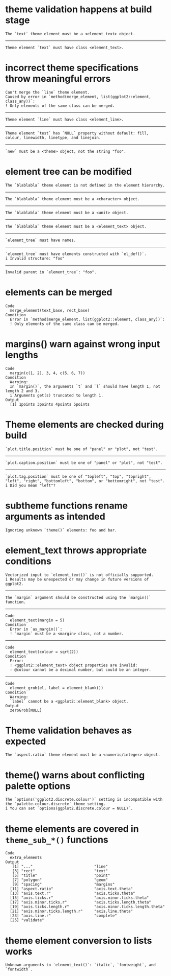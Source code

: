# theme validation happens at build stage

    The `text` theme element must be a <element_text> object.

---

    Theme element `text` must have class <element_text>.

# incorrect theme specifications throw meaningful errors

    Can't merge the `line` theme element.
    Caused by error in `method(merge_element, list(ggplot2::element, class_any))`:
    ! Only elements of the same class can be merged.

---

    Theme element `line` must have class <element_line>.

---

    Theme element `test` has `NULL` property without default: fill, colour, linewidth, linetype, and linejoin.

---

    `new` must be a <theme> object, not the string "foo".

# element tree can be modified

    The `blablabla` theme element is not defined in the element hierarchy.

---

    The `blablabla` theme element must be a <character> object.

---

    The `blablabla` theme element must be a <unit> object.

---

    The `blablabla` theme element must be a <element_text> object.

---

    `element_tree` must have names.

---

    `element_tree` must have elements constructed with `el_def()`.
    i Invalid structure: "foo"

---

    Invalid parent in `element_tree`: "foo".

# elements can be merged

    Code
      merge_element(text_base, rect_base)
    Condition
      Error in `method(merge_element, list(ggplot2::element, class_any))`:
      ! Only elements of the same class can be merged.

# margins() warn against wrong input lengths

    Code
      margin(c(1, 2), 3, 4, c(5, 6, 7))
    Condition
      Warning:
      In `margin()`, the arguments `t` and `l` should have length 1, not length 2 and 3.
      i Arguments get(s) truncated to length 1.
    Output
      [1] 1points 3points 4points 5points

# Theme elements are checked during build

    `plot.title.position` must be one of "panel" or "plot", not "test".

---

    `plot.caption.position` must be one of "panel" or "plot", not "test".

---

    `plot.tag.position` must be one of "topleft", "top", "topright", "left", "right", "bottomleft", "bottom", or "bottomright", not "test".
    i Did you mean "left"?

# subtheme functions rename arguments as intended

    Ignoring unknown `theme()` elements: foo and bar.

# element_text throws appropriate conditions

    Vectorized input to `element_text()` is not officially supported.
    i Results may be unexpected or may change in future versions of ggplot2.

---

    The `margin` argument should be constructed using the `margin()` function.

---

    Code
      element_text(margin = 5)
    Condition
      Error in `as_margin()`:
      ! `margin` must be a <margin> class, not a number.

---

    Code
      element_text(colour = sqrt(2))
    Condition
      Error:
      ! <ggplot2::element_text> object properties are invalid:
      - @colour cannot be a decimal number, but could be an integer.

---

    Code
      element_grob(el, label = element_blank())
    Condition
      Warning:
      `label` cannot be a <ggplot2::element_blank> object.
    Output
      zeroGrob[NULL] 

# Theme validation behaves as expected

    The `aspect.ratio` theme element must be a <numeric/integer> object.

# theme() warns about conflicting palette options

    The `options('ggplot2.discrete.colour')` setting is incompatible with the `palette.colour.discrete` theme setting.
    i You can set `options(ggplot2.discrete.colour = NULL)`.

# theme elements are covered in `theme_sub_*()` functions

    Code
      extra_elements
    Output
       [1] "..."                           "line"                         
       [3] "rect"                          "text"                         
       [5] "title"                         "point"                        
       [7] "polygon"                       "geom"                         
       [9] "spacing"                       "margins"                      
      [11] "aspect.ratio"                  "axis.text.theta"              
      [13] "axis.text.r"                   "axis.ticks.theta"             
      [15] "axis.ticks.r"                  "axis.minor.ticks.theta"       
      [17] "axis.minor.ticks.r"            "axis.ticks.length.theta"      
      [19] "axis.ticks.length.r"           "axis.minor.ticks.length.theta"
      [21] "axis.minor.ticks.length.r"     "axis.line.theta"              
      [23] "axis.line.r"                   "complete"                     
      [25] "validate"                     

# theme element conversion to lists works

    Unknown arguments to `element_text()`: `italic`, `fontweight`, and `fontwidth`.

